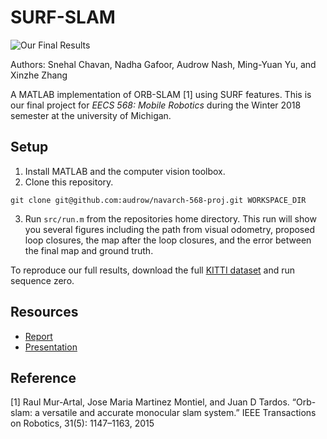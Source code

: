 # SURF-SLAM

![Our Final Results](https://raw.githubusercontent.com/audrow/navarch-568-proj/master/docs/seq00_result.png)

Authors: Snehal Chavan, Nadha Gafoor, Audrow Nash, Ming-Yuan Yu, and Xinzhe Zhang

A MATLAB implementation of ORB-SLAM [1] using SURF features. This is our final project for *EECS 568: Mobile Robotics* during the Winter 2018 semester at the university of Michigan.

## Setup
1. Install MATLAB and the computer vision toolbox.
2. Clone this repository.
```
git clone git@github.com:audrow/navarch-568-proj.git WORKSPACE_DIR
```
3. Run `src/run.m` from the repositories home directory. This run will show you several figures including the path from visual odometry, proposed loop closures, the map after the loop closures, and the error between the final map and ground truth.

To reproduce our full results, download the full [KITTI dataset](http://www.cvlibs.net/datasets/kitti/eval_odometry.php) and run sequence zero.

## Resources
* [Report](https://github.com/audrow/navarch-568-proj/blob/master/docs/report.pdf)
* [Presentation](https://github.com/audrow/navarch-568-proj/blob/master/docs/presentation.pdf)

## Reference

[1] Raul Mur-Artal, Jose Maria Martinez Montiel, and Juan D Tardos. “Orb-slam: a versatile and accurate monocular slam system.” IEEE Transactions on Robotics, 31(5): 1147–1163, 2015
